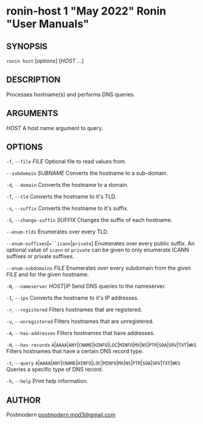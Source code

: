 # ronin-host 1 "May 2022" Ronin "User Manuals"

## SYNOPSIS

`ronin host` [*options*] [*HOST* ...]

## DESCRIPTION

Processes hostname(s) and performs DNS queries.

## ARGUMENTS

*HOST*
  A host name argument to query.

## OPTIONS

`-f`, `--file` *FILE*
  Optional file to read values from.

`--subdomain` *SUBNAME*
  Converts the hostname to a sub-domain.

`-d`, `--domain`
  Converts the hostname to a domain.

`-T`, `--tld`
  Converts the hostname to it's TLD.

`-s`, `--suffix`
  Converts the hostname to it's suffix.

`-S`, `--change-suffix` *SUFFIX*
  Changes the suffix of each hostname.

`--enum-tlds`
  Enumerates over every TLD.

`--enum-suffixes`[`=``icann`|`private`]
  Enumerates over every public suffix. An optional value of `icann` or `private`
  can be given to only enumerate ICANN suffixes or private suffixes.

`--enum-subdomains` *FILE*
  Enumerates over every subdomain from the given *FILE* and for the given
  hostname.

`-N`, `--nameserver` *HOST*|*IP*
  Send DNS queries to the nameserver.

`-I`, `--ips`
  Converts the hostname to it's IP addresses.

`-r`, `--registered`
  Filters hostnames that are registered.

`-u`, `--unregistered`
  Filters hostnames that are unregistered.

`-A`, `--has-addresses`
  Filters hostnames that have addresses.

`-H`, `--has-records` `A`\|`AAAA`\|`ANY`\|`CNAME`\|`HINFO`\|`LOC`\|`MINFO`\|`MX`\|`NS`\|`PTR`\|`SOA`\|`SRV`\|`TXT`\|`WKS`
  Filters hostnames that have a certain DNS record type.

`-t`, `--query` `A`\|`AAAA`\|`ANY`\|`CNAME`\|`HINFO`\|`LOC`\|`MINFO`\|`MX`\|`NS`\|`PTR`\|`SOA`\|`SRV`\|`TXT`\|`WKS`
  Queries a specific type of DNS record.

`-h`, `--help`
  Print help information.

## AUTHOR

Postmodern <postmodern.mod3@gmail.com>

